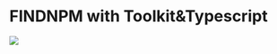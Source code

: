 # FINDNPM with Toolkit&Typescript

![](https://velog.velcdn.com/images/tchaikovsky/post/eb0e8279-88d4-4a91-89ef-ab979079e294/image.gif)